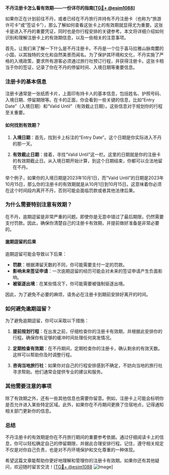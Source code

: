 **不丹注册卡怎么看有效期——一份详尽的指南[[TG💪+ @esim1088](https://t.me/s/esim1088)]**

如果你正在计划前往不丹，或者已经在不丹旅行并持有不丹注册卡（也称为“旅游许可卡”或“签证卡”），那么了解如何查看这张卡上的有效期就显得尤为重要。这张卡是进入不丹的重要凭证，同时也是你行程安排的关键参考。本文将详细介绍如何识别和理解注册卡上的有效期信息，以及一些相关的注意事项。

首先，让我们来了解一下什么是不丹注册卡。不丹是一个位于喜马拉雅山脉南麓的小国，以其独特的文化和自然美景而闻名。为了保护其环境和文化，不丹实施了严格的入境政策，要求所有游客必须通过旅行社预订行程，并获得注册卡。这张卡相当于你的签证，记录了你在不丹的停留时间、入境日期等重要信息。

### 注册卡的基本信息

注册卡通常是一张纸质卡片，上面印有持卡人的基本信息，包括姓名、护照号码、入境日期、停留期限等。在卡的正面，你会看到一些关键的信息，比如“Entry Date”（入境日期）和“Valid Until”（有效截止日期）。这些信息对于规划你的行程至关重要。

#### 如何找到有效期？

1. **入境日期**：首先，找到卡上标注的“Entry Date”。这个日期是你实际进入不丹的那一天。
   
2. **有效截止日期**：接着，寻找“Valid Until”这一栏。这里的日期就是你的注册卡的有效期截止日。从入境日期开始计算，到这个日期结束，你都可以合法地留在不丹。

举个例子，如果你的入境日期是2023年10月1日，而“Valid Until”的日期是2023年10月15日，那么你的注册卡的有效期就是从10月1日到10月15日。这意味着你必须在这个时间段内离开不丹，否则可能会面临罚款或者其他法律后果。

### 为什么需要特别注意有效期？

在不丹，逾期逗留是非常严重的问题。即使你是无意中错过了最后期限，仍然需要支付罚款。因此，确保你清楚自己的注册卡有效期，并提前做好准备是非常必要的。

#### 逾期逗留的后果

逾期逗留可能会导致以下后果：
- **罚款**：根据滞留天数的不同，你可能需要支付一定的罚款。
- **影响未来签证申请**：一次逾期逗留的经历可能会对未来的签证申请产生负面影响。
- **被驱逐出境**：在某些情况下，你可能需要被强制驱逐出境。

因此，为了避免不必要的麻烦，请务必在注册卡到期前安排好离开的时间。

### 如何避免逾期逗留？

为了避免逾期逗留，你可以采取以下措施：

1. **提前规划行程**：在出发之前，仔细检查你的注册卡有效期，并根据此安排你的行程。确保你有足够的缓冲时间处理任何突发情况。

2. **定期检查有效期**：在不丹期间，定期检查你的注册卡，确认剩余的有效天数。这样可以帮助你及时调整行程。

3. **咨询当地旅行社**：如果你对自己的行程安排感到不确定，不妨向当地的旅行社寻求帮助。他们通常会提供专业的建议和服务。

### 其他需要注意的事项

除了有效期之外，还有一些其他信息也需要你留意。例如，注册卡上可能会标明你是否允许进入某些特定区域。此外，如果你在不丹期间更换了住宿地点，记得通知相关部门更新你的信息。

### 总结

不丹注册卡的有效期是你在不丹旅行期间的重要参考依据。通过仔细阅读卡上的信息，你可以轻松确定自己的停留期限，并据此合理安排行程。记住，遵守相关规定不仅是对你自己负责，也是对不丹环境保护和文化尊重的一种体现。

希望这篇文章能帮助你更好地理解和管理你的注册卡有效期。如果你还有其他疑问，欢迎随时留言交流！[[TG💪+ @esim1088](https://t.me/s/esim1088) ![Image](https://i.postimg.cc/4NQfJmqS/Snipaste-2025-05-13-00-14-12.png)]
